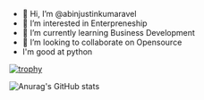 - 👋 Hi, I’m @abinjustinkumaravel
- 👀 I’m interested in Enterpreneship
- 🌱 I’m currently learning Business Development
- 💞️ I’m looking to collaborate on Opensource
- I'm good at python


[![trophy](https://github-profile-trophy.vercel.app/?username=ryo-ma)](https://github.com/ryo-ma/github-profile-trophy)

![Anurag's GitHub stats](https://github-readme-stats.vercel.app/api?username=anuraghazra&show_icons=true&theme=radical)

<!---
abinjustinkumaravel/abinjustinkumaravel is a ✨ special ✨ repository because its `README.md` (this file) appears on your GitHub profile.
You can click the Preview link to take a look at your changes.
--->
